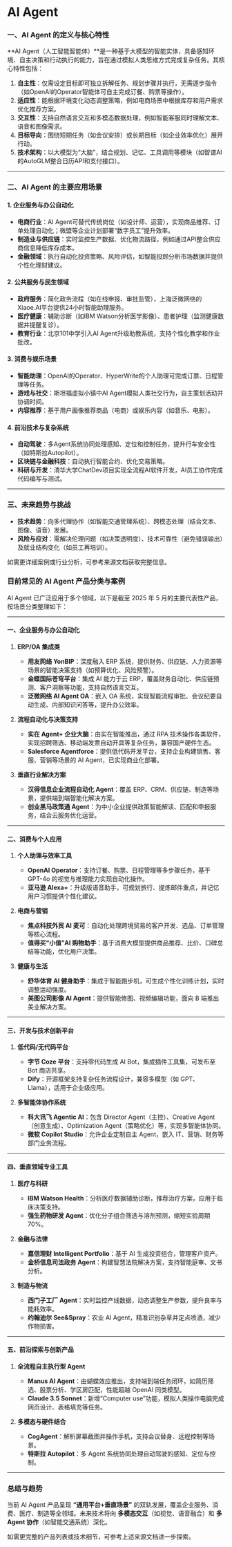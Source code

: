 # AI Agent

### 一、AI Agent 的定义与核心特性  
**AI Agent（人工智能智能体）**是一种基于大模型的智能实体，具备感知环境、自主决策和行动执行的能力，旨在通过模拟人类思维方式完成复杂任务。其核心特性包括：  
1. **自主性**：仅需设定目标即可独立拆解任务、规划步骤并执行，无需逐步指令（如OpenAI的Operator智能体可自主完成订餐、购票等操作）。  
2. **适应性**：能根据环境变化动态调整策略，例如电商场景中根据库存和用户需求优化推荐方案。  
3. **交互性**：支持自然语言交互和多模态数据处理，例如智能客服同时理解文本、语音和图像需求。  
4. **目标导向**：围绕短期任务（如会议安排）或长期目标（如企业效率优化）展开行动。  
5. **技术架构**：以大模型为“大脑”，结合规划、记忆、工具调用等模块（如智谱AI的AutoGLM整合日历API和支付接口）。  

---

### 二、AI Agent 的主要应用场景  
#### 1. **企业服务与办公自动化**  
- **电商行业**：AI Agent可替代传统岗位（如设计师、运营），实现商品推荐、订单处理自动化；微盟等企业计划部署“数字员工”提升效率。  
- **制造业与供应链**：实时监控生产数据、优化物流路径，例如通过API整合供应商信息降低库存成本。  
- **金融领域**：执行自动化投资策略、风险评估，如智能投顾分析市场数据并提供个性化理财建议。  

#### 2. **公共服务与民生领域**  
- **政府服务**：简化政务流程（如在线申报、审批监管），上海泛微网络的Xiaoe.AI平台提供24小时智能助理服务。  
- **医疗健康**：辅助诊断（如IBM Watson分析医学影像）、患者护理（监测健康数据并提醒复诊）。  
- **教育行业**：北京101中学引入AI Agent升级助教系统，支持个性化教学和作业批改。  

#### 3. **消费与娱乐场景**  
- **智能助理**：OpenAI的Operator、HyperWrite的个人助理可完成订票、日程管理等任务。  
- **游戏与社交**：斯坦福虚拟小镇中AI Agent模拟人类社交行为，自主策划活动并协调时间。  
- **内容推荐**：基于用户画像推荐商品（电商）或娱乐内容（如音乐、电影）。  

#### 4. **前沿技术与复杂系统**  
- **自动驾驶**：多Agent系统协同处理感知、定位和控制任务，提升行车安全性（如特斯拉Autopilot）。  
- **区块链与金融科技**：自动执行智能合约、优化交易策略。  
- **科研与开发**：清华大学ChatDev项目实现全流程AI软件开发，AI员工协作完成代码编写与测试。  

---

### 三、未来趋势与挑战  
- **技术趋势**：向多代理协作（如智能交通管理系统）、跨模态处理（结合文本、图像、语音）发展。  
- **风险与应对**：需解决伦理问题（如决策透明度）、技术可靠性（避免错误输出）及就业结构变化（如员工再培训）。  

如需更详细案例或行业分析，可参考来源文档获取完整信息。

### 目前常见的 AI Agent 产品分类与案例  
AI Agent 已广泛应用于多个领域，以下是截至 2025 年 5 月的主要代表性产品，按场景分类整理如下：

---

#### **一、企业服务与办公自动化**  
1. **ERP/OA 集成类**  
   - **用友网络 YonBIP**：深度融入 ERP 系统，提供财务、供应链、人力资源等场景的智能决策支持（如预算优化、风险预警）。  
   - **金蝶国际苍穹平台**：集成 AI 能力于云 ERP，覆盖财务自动化、供应链预测、客户洞察等功能，支持自然语言交互。  
   - **泛微网络 AI Agent OA**：嵌入 OA 系统，实现智能流程审批、会议纪要自动生成、内部知识问答等，提升办公效率。  

2. **流程自动化与决策支持**  
   - **实在 Agent+ 企业大脑**：由实在智能推出，通过 RPA 技术操作各类软件，实现招聘筛选、移动端发票自动开具等复杂任务，兼容国产硬件生态。  
   - **Salesforce Agentforce**：提供低代码开发平台，支持企业构建销售、客服、营销等场景的 AI Agent，已实现商业化部署。  

3. **垂直行业解决方案**  
   - **汉得信息企业流程自动化 Agent**：覆盖 ERP、CRM、供应链、制造等场景，提供端到端智能化解决方案。  
   - **创业黑马政策通 Agent**：为中小企业提供政策智能解读、匹配和申报服务，结合云服务优化运营。  

---

#### **二、消费与个人应用**  
1. **个人助理与效率工具**  
   - **OpenAI Operator**：支持订餐、购票、日程管理等多步骤任务，基于 GPT-4o 的视觉与推理能力实现自动化操作。  
   - **亚马逊 Alexa+**：升级版语音助手，可规划旅行、提炼邮件重点，并记忆用户习惯提供个性化建议。  

2. **电商与营销**  
   - **焦点科技外贸 AI 麦可**：自动化处理跨境贸易的客户开发、选品、订单管理等核心流程。  
   - **值得买“小值”AI 购物助手**：基于消费大模型提供商品推荐、比价、口碑总结等功能，优化用户决策。  

3. **健康与生活**  
   - **舒华体育 AI 健身助手**：集成于智能跑步机，可生成个性化训练计划，实时调整运动强度。  
   - **美图公司影像 AI Agent**：提供智能修图、视频编辑功能，面向 B 端推出美业解决方案。  

---

#### **三、开发与技术创新平台**  
1. **低代码/无代码平台**  
   - **字节 Coze 平台**：支持零代码生成 AI Bot，集成插件工具集，可发布至 Bot 商店共享。  
   - **Dify**：开源框架支持复杂任务流程设计，兼容多模型（如 GPT、Llama），适用于企业级应用。  

2. **多智能体协作系统**  
   - **科大讯飞 Agentic AI**：包含 Director Agent（主控）、Creative Agent（创意生成）、Optimization Agent（策略优化）等，实现多智能体协同。  
   - **微软 Copilot Studio**：允许企业定制自主 Agent，嵌入 IT、营销、财务等部门业务流程。  

---

#### **四、垂直领域专业工具**  
1. **医疗与科研**  
   - **IBM Watson Health**：分析医疗数据辅助诊断，推荐治疗方案，应用于临床决策支持。  
   - **强生药物研发 Agent**：优化分子组合筛选与溶剂预测，缩短实验周期 70%。  

2. **金融与法律**  
   - **嘉信理财 Intelligent Portfolio**：基于 AI 生成投资组合，管理客户资产。  
   - **金桥信息司法政务 Agent**：构建智慧法院解决方案，支持智能庭审、文书分析。  

3. **制造与物流**  
   - **西门子工厂 Agent**：实时监控产线数据，动态调整生产参数，提升良率与能耗效率。  
   - **约翰迪尔 See&Spray**：农业 AI Agent，精准识别杂草并定点喷洒，减少作物损害。  

---

#### **五、前沿探索与创新产品**  
1. **全流程自主执行型 Agent**  
   - **Manus AI Agent**：由蝴蝶效应推出，支持端到端任务闭环，如简历筛选、股票分析、学区房匹配，性能超越 OpenAI 同类模型。  
   - **Claude 3.5 Sonnet**：新增“Computer use”功能，模拟人类操作电脑完成网页设计、表格填充等任务。  

2. **多模态与硬件结合**  
   - **CogAgent**：解析屏幕截图并操作手机，支持会议替身、远程控制等场景。  
   - **特斯拉 Autopilot**：多 Agent 系统协同处理自动驾驶的感知、定位与控制。  

---

### 总结与趋势  
当前 AI Agent 产品呈现 **“通用平台+垂直场景”** 的双轨发展，覆盖企业服务、消费、医疗、制造等全领域。未来技术将向 **多模态交互**（如视觉、语音融合）和 **多 Agent 协作**（如智能交通系统）深化。  

如需更完整的产品列表或技术细节，可参考上述来源文档进一步探索。
